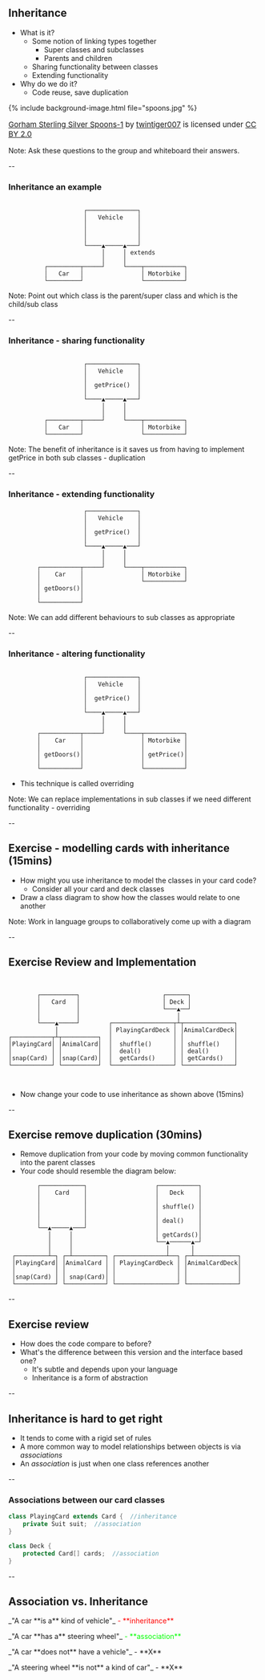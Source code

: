 ## Inheritance

+ What is it?
    + Some notion of linking types together
        + Super classes and subclasses
        + Parents and children
    + Sharing functionality between classes
    + Extending functionality
+ Why do we do it?
    + Code reuse, save duplication

{% include background-image.html file="spoons.jpg" %}
<p style="float:bottom;font-size:15px">
<a href="https://flic.kr/p/qjSADb">Gorham Sterling Silver Spoons-1</a>
by <a href="https://www.flickr.com/photos/twintiger/">twintiger007</a> is licensed under 
<a href="https://creativecommons.org/licenses/by/2.0/">CC BY 2.0</a>
</p>

Note:
Ask these questions to the group and whiteboard their answers.  

--

### Inheritance an example
```text

                     ┌──────────────┐
                     │   Vehicle    │
                     │              │
                     │              │
                     │              │
                     └────▲─────▲───┘
                          │     │ extends
                          │     │
          ┌─────────┬─────┘     └────┬───────────┐
          │   Car   │                │ Motorbike │
          └─────────┘                └───────────┘

```

Note:
Point out which class is the parent/super class and which is the child/sub class


--


### Inheritance - sharing functionality
```text

                     ┌──────────────┐
                     │   Vehicle    │
                     │              │
                     │  getPrice()  │
                     │              │
                     └────▲─────▲───┘
                          │     │ 
                          │     │
          ┌─────────┬─────┘     └────┬───────────┐
          │   Car   │                │ Motorbike │
          └─────────┘                └───────────┘

```
Note:
The benefit of inheritance is it saves us from having to implement getPrice in both sub classes - duplication


--

### Inheritance - extending functionality
```text
                     ┌──────────────┐
                     │   Vehicle    │
                     │              │
                     │  getPrice()  │
                     │              │
                     └────▲─────▲───┘
                          │     │
                          │     │
        ┌───────────┬─────┘     └────┬───────────┐
        │    Car    │                │ Motorbike │
        │           │                └───────────┘
        │ getDoors()│
        │           │
        └───────────┘

```

Note:
We can add different behaviours to sub classes as appropriate

--

### Inheritance - altering functionality

```text
 
                     ┌──────────────┐
                     │   Vehicle    │
                     │              │
                     │  getPrice()  │
                     │              │
                     └────▲─────▲───┘
                          │     │
                          │     │
        ┌───────────┬─────┘     └────┬───────────┐
        │    Car    │                │ Motorbike │
        │           │                │           │
        │ getDoors()│                │ getPrice()│
        │           │                │           │
        └───────────┘                └───────────┘
```
+ This technique is called overriding

Note:
We can replace implementations in sub classes if we need different functionality - overriding

--

## Exercise - modelling cards with inheritance (15mins)

* How might you use inheritance to model the classes in your card code?
  * Consider all your card and deck classes
* Draw a class diagram to show how the classes would relate to one another

Note:
Work in language groups to collaboratively come up with a diagram

--

## Exercise Review and Implementation

```text


        ┌──────────┐                       ┌──────┐
        │   Card   │                       │ Deck │
        │          │                       └───▲──┘
        │          │                           │
        └────▲─────┘        ┌─────────────────┬┴┬──────────────┐
             │              │ PlayingCardDeck │ │AnimalCardDeck│
┌───────────┬┴┬──────────┐  │                 │ │              │
│PlayingCard│ │AnimalCard│  │  shuffle()      │ │ shuffle()    │
│           │ │          │  │  deal()         │ │ deal()       │
│snap(Card) │ │snap(Card)│  │  getCards()     │ │ getCards()   │
└───────────┘ └──────────┘  └─────────────────┘ └──────────────┘



```
+ Now change your code to use inheritance as shown above (15mins)

--

## Exercise remove duplication (30mins)

* Remove duplication from your code by moving common functionality into the parent classes
* Your code should resemble the diagram below:

```text
        ┌────────────┐                   ┌───────────┐
        │    Card    │                   │   Deck    │
        │            │                   │           │
        │            │                   │ shuffle() │
        │            │                   │           │
        │            │                   │ deal()    │
        └──▲─────▲───┘                   │           │
           │     │                       │ getCards()│
           │     │                       └──▲──────▲─┘
           │     │                          │      │
 ┌─────────┴─┐ ┌─┴─────────┐ ┌──────────────┴──┐ ┌─┴────────────┐
 │PlayingCard│ │AnimalCard │ │ PlayingCardDeck │ │AnimalCardDeck│
 │           │ │           │ │                 │ │              │
 │snap(Card) │ │ snap(Card)│ │                 │ │              │
 └───────────┘ └───────────┘ └─────────────────┘ └──────────────┘
```

--

## Exercise review

+ How does the code compare to before?
+ What's the difference between this version and the interface based one?
  + It's subtle and depends upon your language
  + Inheritance is a form of abstraction 

--

## Inheritance is hard to get right

+ It tends to come with a rigid set of rules
+ A more common way to model relationships between objects is via _associations_
+ An _association_ is just when one class references another

--

### Associations between our card classes

```java
class PlayingCard extends Card {  //inheritance
    private Suit suit;  //association
}

class Deck {
    protected Card[] cards;  //association
}
```

--

## Association vs. Inheritance

<div align="left">
<p>
_"A car
<span class="fragment highlight-red" data-fragment-index="1">**is a**</span>
kind of vehicle"_
<span class="fragment fade-in" data-fragment-index="2" style="color:red"> - **inheritance**</span>
</p>

<p>
<span class="fragment" data-fragment-index="3">
_"A car
<span class="fragment highlight-green" data-fragment-index="4">**has a**</span>
steering wheel"_
<span class="fragment fade-in" data-fragment-index="5" style="color:lime"> - **association**</span>
</span>
</p>

<p class="fragment">
_"A car **does not** have a vehicle"_ - **X**
</p>
<p class="fragment">
_"A steering wheel **is not** a kind of car"_ - **X**
</p>
</div>





